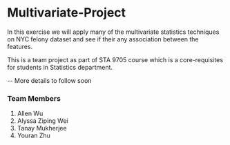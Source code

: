 # Multivariate-Project
In this exercise we will apply many of the multivariate statistics techniques on NYC felony dataset and see if their any association between the features.

This is a team project as part of STA 9705 course which is a core-requisites for students in Statistics department.

-- More details to follow soon

### Team Members
1. Allen Wu
2. Alyssa Ziping Wei
3. Tanay Mukherjee
4. Youran Zhu
